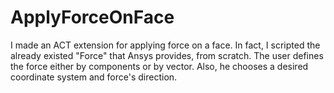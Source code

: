 # ApplyForceOnFace
I made an ACT extension for applying force on a face. In fact, I scripted the already existed "Force" that Ansys provides, from scratch. 
The user defines the force either by components or by vector. Also, he chooses a desired coordinate system and force's direction.
